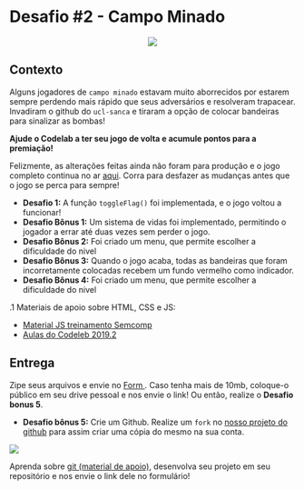 # Desafio #2 - Campo Minado

<p align = 'center' >
<img src  = 'https://i.imgur.com/WiAAN67.png' >
</p>

## Contexto

Alguns jogadores de `campo minado` estavam muito aborrecidos por estarem sempre perdendo mais rápido que seus adversários e resolveram trapacear. Invadiram o github do `ucl-sanca` e tiraram a opção de colocar bandeiras para sinalizar as bombas!

**Ajude o Codelab a ter seu jogo de volta e acumule pontos para a premiação!**

Felizmente, as alterações feitas ainda não foram para produção e o jogo completo continua no ar <a href = 'https://minesweeper-codelab.netlify.app/' >aqui</a>. Corra para desfazer as mudanças antes que o jogo se perca para sempre!

- **Desafio 1:** A função `toggleFlag()` foi implementada, e o jogo voltou a funcionar!
- **Desafio Bônus 1:** Um sistema de vidas foi implementado, permitindo o jogador a errar até duas vezes sem perder o jogo.
- **Desafio Bônus 2:** Foi criado um menu, que permite escolher a dificuldade do nivel
- **Desafio Bônus 3:** Quando o jogo acaba, todas as bandeiras que foram incorretamente colocadas recebem um fundo vermelho como indicador.
- **Desafio Bônus 4:** Foi criado um menu, que permite escolher a dificuldade do nivel

.1 Materiais de apoio sobre HTML, CSS e JS:
  - <a href = 'https://ucl-sanca.xyz/Web-Development-Studies'>Material JS treinamento Semcomp</a>
  - <a href = 'https://ucl-sanca.xyz/aulas-codelab'> Aulas do Codeleb 2019.2 </a>
## Entrega
Zipe seus arquivos e envie no <a href = 'https://forms.gle/Dxgup3w1ECknsQgJ6'> Form </a>. Caso tenha mais de 10mb, coloque-o público em seu drive pessoal e nos envie o link! Ou então, realize o **Desafio bonus 5**.

- **Desafio bônus 5:** Crie um Github. Realize um `fork` no <a href = 'https://github.com/USPCodeLabSanca/desafios-quarentena'>nosso projeto do github</a> para assim criar uma cópia do mesmo na sua conta.


<img src = 'https://i.imgur.com/iVKebc7.png'>

Aprenda sobre <a href = 'https://www.youtube.com/watch?v=r9Kauz9B4i8'>git (material de apoio)</a>, desenvolva seu projeto em seu repositório e nos envie o link dele no formulário!

